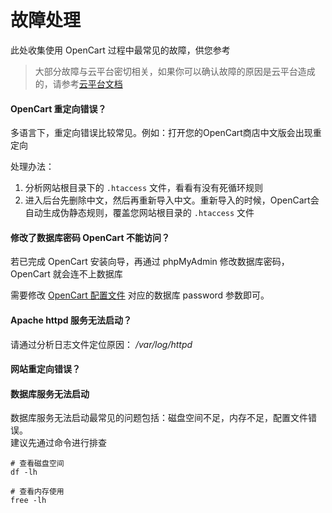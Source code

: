 # 故障处理

此处收集使用 OpenCart 过程中最常见的故障，供您参考

> 大部分故障与云平台密切相关，如果你可以确认故障的原因是云平台造成的，请参考[云平台文档](https://support.websoft9.com/docs/faq/zh/tech-instance.html)

#### OpenCart 重定向错误？

多语言下，重定向错误比较常见。例如：打开您的OpenCart商店中文版会出现重定向

处理办法：
1. 分析网站根目录下的 `.htaccess` 文件，看看有没有死循环规则
2. 进入后台先删除中文，然后再重新导入中文。重新导入的时候，OpenCart会自动生成伪静态规则，覆盖您网站根目录的 `.htaccess` 文件


#### 修改了数据库密码 OpenCart 不能访问？

若已完成 OpenCart 安装向导，再通过 phpMyAdmin 修改数据库密码，OpenCart 就会连不上数据库

需要修改 [OpenCart 配置文件](/zh/stack-components.html#prestashop) 对应的数据库 password 参数即可。

#### Apache httpd 服务无法启动？

请通过分析日志文件定位原因： */var/log/httpd*

#### 网站重定向错误？



#### 数据库服务无法启动

数据库服务无法启动最常见的问题包括：磁盘空间不足，内存不足，配置文件错误。  
建议先通过命令进行排查  

```shell
# 查看磁盘空间
df -lh

# 查看内存使用
free -lh
```

